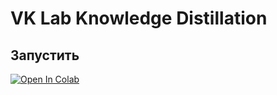 # VK Lab Knowledge Distillation

## Запустить
[![Open In Colab](https://colab.research.google.com/assets/colab-badge.svg)](https://colab.research.google.com/github/deniskamazur/vk-lab-challange/blob/master/kd_imagewoof.ipynb)
